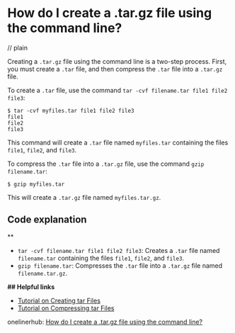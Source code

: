 # How do I create a .tar.gz file using the command line?
// plain

Creating a `.tar.gz` file using the command line is a two-step process. First, you must create a `.tar` file, and then compress the `.tar` file into a `.tar.gz` file.

To create a `.tar` file, use the command `tar -cvf filename.tar file1 file2 file3`:

```
$ tar -cvf myfiles.tar file1 file2 file3
file1
file2
file3
```

This command will create a `.tar` file named `myfiles.tar` containing the files `file1`, `file2`, and `file3`.

To compress the `.tar` file into a `.tar.gz` file, use the command `gzip filename.tar`:

```
$ gzip myfiles.tar
```

This will create a `.tar.gz` file named `myfiles.tar.gz`.

## Code explanation
**

* `tar -cvf filename.tar file1 file2 file3`: Creates a `.tar` file named `filename.tar` containing the files `file1`, `file2`, and `file3`.
* `gzip filename.tar`: Compresses the `.tar` file into a `.tar.gz` file named `filename.tar.gz`.

**## Helpful links**

* [Tutorial on Creating tar Files](https://www.cyberciti.biz/faq/howto-linux-unix-create-tar-file/)
* [Tutorial on Compressing tar Files](https://www.cyberciti.biz/faq/howto-linux-unix-compress-tar-file/)

onelinerhub: [How do I create a .tar.gz file using the command line?](https://onelinerhub.com/cli-tar/how-do-i-create-a--tar-gz-file-using-the-command-line)